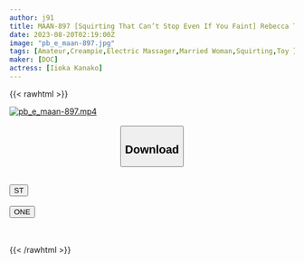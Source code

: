 ```yaml
---
author: j91
title: MAAN-897 [Squirting That Can’t Stop Even If You Faint] Rebecca To A Simple Matching Woman Who Betrays Her Husband! Break The Tights And Squirt With A Soggy Hand! The Expression That Is Distorted By Horse Riding Irama Is Irresistible! ! Stimulate The Back With A Serious Piston! You Can Do Whatever You Want Without Worrying About Fainting! Squirting Even If You Faint! It’s Heavenly Punishment With Easy Vaginal Cum Shot! ! ! [Can’t Stop Climax Convulsions] [Betrayal Woman Kana] (Kana Morisawa)
date: 2023-08-20T02:19:00Z
image: "pb_e_maan-897.jpg"
tags: [Amateur,Creampie,Electric Massager,Married Woman,Squirting,Toy ]
maker: [DOC]
actress: [Iioka Kanako]
---
```



{{< rawhtml >}}

<div class="video" data-videoid="XbD4qWyjMBSD8lp">
    <a href="javascript:;">
        <img src="https://my.j91.asia/posts/pb_e_maan-897/pb_e_maan-897.jpg" width="WIDTH" height="HEIGHT" alt="pb_e_maan-897.mp4" loading="lazy">
    </a>
</div>

<script type="text/javascript" src="https://j91.asia/asset/on-demand-st.js"></script>

<br>
  <link rel="stylesheet" href="https://j91.asia/asset/bs5.css">
  
  <center>
  <button class="btn btn-primary" type="button" data-bs-toggle="collapse" data-bs-target=".multi-collapse" aria-expanded="false" aria-controls="multiCollapseExample1 multiCollapseExample2"><h2>Download</h2></button></center>
</p>
<div class="row">
  <div class="col">
    <div class="collapse multi-collapse" id="multiCollapseExample1">
      <div class="card card-body">
	      	      <br>
<div class="buttons">  
<a href="https://streamtape.to/v/XbD4qWyjMBSD8lp"><button class="btn-hover color-3"><i class="fa fa-download"></i> ST</button></a></div>
    </div>
  </div>
</div>
  <div class="col">
    <div class="collapse multi-collapse" id="multiCollapseExample2">
      <div class="card card-body">
	      <br>
<div class="buttons">
    <a href="https://oneupload.to/o2ocq8l7lszi"><button class="btn-hover color-9"><i class="fa fa-download"></i> ONE</button></a></div>
<br><br>
      </div>
    </div>
  </div>
</div>

{{< /rawhtml >}}